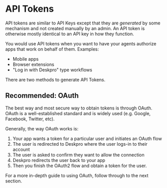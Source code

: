 API Tokens
==========

API tokens are similar to API Keys except that they are _generated_ by some mechanism and not created manually by an admin. An API token is otherwise mostly identical to an API key in how they function.

You would use API tokens when you want to have your agents authorize apps that work on behalf of them. Examples:

* Mobile apps
* Browser extensions
* "Log in with Deskpro" type workflows

There are two methods to generate API Tokens.

## Recommended: OAuth

The best way and most secure way to obtain tokens is through OAuth. OAuth is a well-established standard and is widely used (e.g. Google, Facebook, Twitter, etc).

Generally, the way OAuth works is:

1. Your app wants a token for a particular user and initiates an OAuth flow
2. The user is redirected to Deskpro where the user logs-in to their account
3. The user is asked to confirm they want to allow the connection
4. Deskpro redirects the user back to your app
5. Then you finish the OAuth2 flow and obtain a token for the user.

For a more in-depth guide to using OAuth, follow through to the next section.
